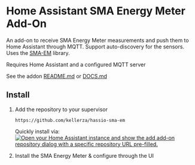 # Home Assistant SMA Energy Meter Add-On

An add-on to receive SMA Energy Meter measurements and push them to Home Assistant through MQTT. Support auto-discovery for the sensors. Uses the [SMA-EM](https://github.com/datenschuft/SMA-EM) library.

Requires Home Assistant and a configured MQTT server

See the addon [README.md](sma-em/README.md) or [DOCS.md](sma-em/DOCS.md)

## Install

1. Add the repository to your supervisor

    ```
    https://github.com/kellerza/hassio-sma-em
    ```

    Quickly install via: [![Open your Home Assistant instance and show the add add-on repository dialog with a specific repository URL pre-filled.](https://my.home-assistant.io/badges/supervisor_add_addon_repository.svg)](https://my.home-assistant.io/redirect/supervisor_add_addon_repository/?repository_url=https%3A%2F%2Fgithub.com%2Fkellerza%2Fhassio-sma-em)


2. Install the SMA Energy Meter & configure through the UI
